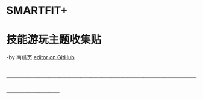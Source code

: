 # SMARTFIT+
# 技能游玩主题收集贴
-by 南瓜页   [editor on GitHub](https://github.com/myio/myio.github.io/edit/master/README.md)  
# ￣￣￣￣￣￣￣￣￣￣￣￣￣￣￣￣￣￣￣￣￣￣￣
